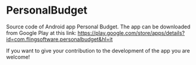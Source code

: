# PersonalBudget
Source code of Android app Personal Budget.
The app can be downloaded from Google Play at this link: https://play.google.com/store/apps/details?id=com.flingsoftware.personalbudget&hl=it

If you want to give your contribution to the development of the app you are welcome!

